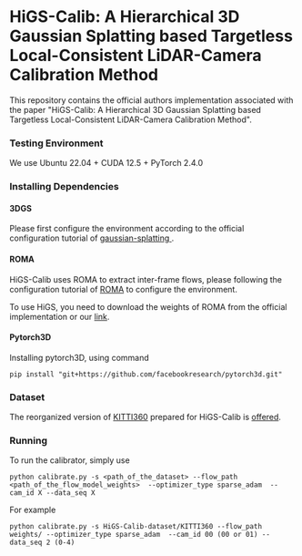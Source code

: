 # HiGS-Calib: A Hierarchical 3D Gaussian Splatting based Targetless Local-Consistent LiDAR-Camera Calibration Method

This repository contains the official authors implementation associated with the paper "HiGS-Calib: A Hierarchical 3D Gaussian Splatting based Targetless Local-Consistent LiDAR-Camera Calibration Method". 

### Testing Environment

We use Ubuntu 22.04 + CUDA 12.5 + PyTorch 2.4.0

### Installing Dependencies

#### 3DGS

Please first configure the environment according to the official configuration tutorial of [gaussian-splatting ](https://github.com/graphdeco-inria/gaussian-splatting).

#### ROMA

HiGS-Calib uses ROMA to extract inter-frame flows, please following the configuration tutorial of [ROMA](https://github.com/Parskatt/RoMa) to configure the environment.

To use HiGS, you need to download the weights of ROMA from the official implementation or our [link](xxx). 

#### Pytorch3D

Installing pytorch3D, using command
```shell
pip install "git+https://github.com/facebookresearch/pytorch3d.git"
```

### Dataset
The reorganized version of [KITTI360](https://www.cvlibs.net/datasets/kitti-360/) prepared for HiGS-Calib is [offered](xxx).

### Running

To run the calibrator, simply use

```shell
python calibrate.py -s <path_of_the_dataset> --flow_path <path_of_the_flow_model_weights>  --optimizer_type sparse_adam  --cam_id X --data_seq X
```
For example


```shell
python calibrate.py -s HiGS-Calib-dataset/KITTI360 --flow_path weights/ --optimizer_type sparse_adam  --cam_id 00 (00 or 01) --data_seq 2 (0-4)
```
